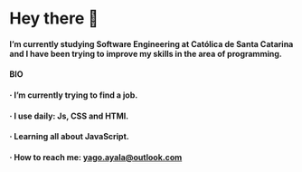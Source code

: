# Hey there 👋

#### I’m currently studying Software Engineering at Católica de Santa Catarina and I have been trying to improve my skills in the area of programming.

#### BIO

  ####  · I’m currently trying to find a job.
  ####  · I use daily: Js, CSS and HTMl.
  ####  · Learning all about JavaScript.
  ####  · How to reach me: yago.ayala@outlook.com
